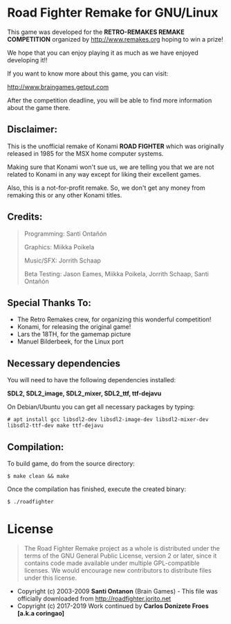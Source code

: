 Road Fighter Remake for GNU/Linux
=================================

This game was developed for the **RETRO-REMAKES REMAKE COMPETITION**
organized by http://www.remakes.org hoping to win a prize!

We hope that you can enjoy playing it as much as we have enjoyed developing it!!

If you want to know more about this game, you can visit:

http://www.braingames.getput.com

After the competition deadline, you will be able to find more information about
the game there.

Disclaimer:
-----------

This is the unofficial remake of Konami **ROAD FIGHTER** which was originally
released in 1985 for the MSX home computer systems.

Making sure that Konami won't sue us, we are telling you that we are not related
to Konami in any way except for liking their excellent games.

Also, this is a not-for-profit remake. So, we don't get any money from remaking
this or any other Konami titles.

Credits:
--------

> Programming: Santi Ontañón
>
> Graphics: Miikka Poikela
>
> Music/SFX: Jorrith Schaap
>
> Beta Testing: Jason Eames, Miikka Poikela, Jorrith Schaap, Santi Ontañón

Special Thanks To:
------------------

 * The Retro Remakes crew, for organizing this wonderful competition!
 * Konami, for releasing the original game!
 * Lars the 18TH, for the gamemap picture
 * Manuel Bilderbeek, for the Linux port

**Necessary dependencies**
--------------------------

You will need to have the following dependencies installed:

**SDL2, SDL2_image, SDL2_mixer, SDL2_ttf, ttf-dejavu**

On Debian/Ubuntu you can get all necessary packages by typing:

    # apt install gcc libsdl2-dev libsdl2-image-dev libsdl2-mixer-dev libsdl2-ttf-dev make ttf-dejavu

Compilation:
------------

To build game, do from the source directory:

    $ make clean && make

Once the compilation has finished, execute the created binary:

    $ ./roadfighter

License
=======

> The Road Fighter Remake project as a whole is distributed under the terms of
> the GNU General Public License, version 2 or later, since it contains code
> made available under multiple GPL-compatible licenses.
> We would encourage new contributors to distribute files under this license.

* Copyright (c) 2003-2009 **Santi Ontanon** (Brain Games) - This file was
officially downloaded from http://roadfighter.jorito.net
* Copyright (c) 2017-2019 Work continued by **Carlos Donizete Froes [a.k.a coringao]**
